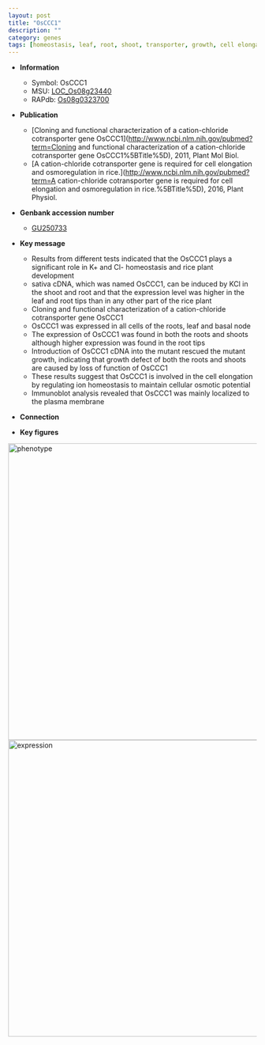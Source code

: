 ```yaml
---
layout: post
title: "OsCCC1"
description: ""
category: genes
tags: [homeostasis, leaf, root, shoot, transporter, growth, cell elongation, plasma membrane, node]
---
```


* **Information**  
    + Symbol: OsCCC1  
    + MSU: [LOC_Os08g23440](http://rice.plantbiology.msu.edu/cgi-bin/ORF_infopage.cgi?orf=LOC_Os08g23440)  
    + RAPdb: [Os08g0323700](http://rapdb.dna.affrc.go.jp/viewer/gbrowse_details/irgsp1?name=Os08g0323700)  

* **Publication**  
    + [Cloning and functional characterization of a cation-chloride cotransporter gene OsCCC1](http://www.ncbi.nlm.nih.gov/pubmed?term=Cloning and functional characterization of a cation-chloride cotransporter gene OsCCC1%5BTitle%5D), 2011, Plant Mol Biol.
    + [A cation-chloride cotransporter gene is required for cell elongation and osmoregulation in rice.](http://www.ncbi.nlm.nih.gov/pubmed?term=A cation-chloride cotransporter gene is required for cell elongation and osmoregulation in rice.%5BTitle%5D), 2016, Plant Physiol.

* **Genbank accession number**  
    + [GU250733](http://www.ncbi.nlm.nih.gov/nuccore/GU250733)

* **Key message**  
    + Results from different tests indicated that the OsCCC1 plays a significant role in K+ and Cl- homeostasis and rice plant development
    + sativa cDNA, which was named OsCCC1, can be induced by KCl in the shoot and root and that the expression level was higher in the leaf and root tips than in any other part of the rice plant
    + Cloning and functional characterization of a cation-chloride cotransporter gene OsCCC1
    + OsCCC1 was expressed in all cells of the roots, leaf and basal node
    + The expression of OsCCC1 was found in both the roots and shoots although higher expression was found in the root tips
    + Introduction of OsCCC1 cDNA into the mutant rescued the mutant growth, indicating that growth defect of both the roots and shoots are caused by loss of function of OsCCC1
    + These results suggest that OsCCC1 is involved in the cell elongation by regulating ion homeostasis to maintain cellular osmotic potential
    + Immunoblot analysis revealed that OsCCC1 was mainly localized to the plasma membrane

* **Connection**  

* **Key figures**  
<img src="http://funRiceGenes.github.io/images/OsCCC1.pheno.png" alt="phenotype"  style="width: 600px;"/>

<img src="http://funRiceGenes.github.io/images/OsCCC1.exp.png" alt="expression"  style="width: 600px;"/>


